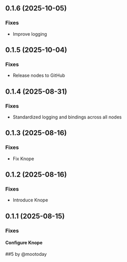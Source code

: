 ## 0.1.6 (2025-10-05)

### Fixes

- Improve logging

## 0.1.5 (2025-10-04)

### Fixes

- Release nodes to GitHub

## 0.1.4 (2025-08-31)

### Fixes

- Standardized logging and bindings across all nodes

## 0.1.3 (2025-08-16)

### Fixes

- Fix Knope

## 0.1.2 (2025-08-16)

### Fixes

- Introduce Knope

## 0.1.1 (2025-08-15)

### Fixes

#### Configure Knope

##5 by @mootoday
